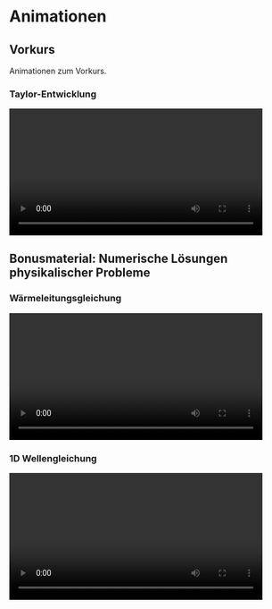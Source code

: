 # Animationen

## Vorkurs

Animationen zum Vorkurs.

### Taylor-Entwicklung

<div>
	<video data-autoplay width="90%" src="index_media/taylor_HD.mp4" loop="true"><video>
</div>

## Bonusmaterial: Numerische Lösungen physikalischer Probleme

### Wärmeleitungsgleichung

<div>
	<video data-autoplay width="90%" src="index_media/heat_equation.mp4" loop="true"><video>
</div>


### 1D Wellengleichung

<div>
	<video data-autoplay width="90%" src="index_media/tsunami3.mp4" loop="true"><video>
</div>